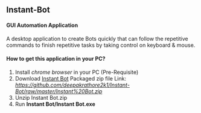<h2> Instant-Bot </h2>
<h4>GUI Automation Application</h4>
A desktop application to create Bots quickly that can follow the repetitive commands to finish repetitive tasks by taking control on keyboard & mouse.

<h4>How to get this application in your PC?</h4>

1. Install _chrome browser_ in your PC (Pre-Requisite)
2. Download [Instant Bot](https://github.com/deepakrathore2k1/Instant-Bot/raw/master/Instant%20Bot.zip) Packaged zip file
Link: _https://github.com/deepakrathore2k1/Instant-Bot/raw/master/Instant%20Bot.zip_
3. Unzip Instant Bot.zip
4. Run **Instant Bot/Instant Bot.exe**
